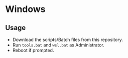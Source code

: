 # Windows

## Usage

- Download the scripts/Batch files from this repository.
- Run `tools.bat` and `wsl.bat` as Administrator.
- Reboot if prompted.